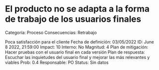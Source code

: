 # El producto no se adapta a la forma de trabajo de los usuarios finales

Categoría: Proceso
Consecuencias: Retrabajo

Poca satisfacción para el cliente
Fecha de definición: 03/05/2022
ID: June 8 2022, 21:59:00
Impact: 10
Interno: No
Magnitud: 4
Plan de mitigación: Hacer pruebas con el usuario final en cada versión
Plan de respuesta: Escuchar las inquietudes del usuario final y mejorar las más relevantes y viables
Prob: 0.4
Responsable: PO
Status: Sin datos